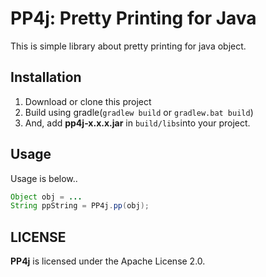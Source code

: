 # PP4j: Pretty Printing for Java
This is simple library about pretty printing for java object.

## Installation

1. Download or clone this project
2. Build using gradle(`gradlew build` or `gradlew.bat build`)
3. And, add **pp4j-x.x.x.jar** in `build/libs`into your project.

## Usage

Usage is below..

```java
Object obj = ...
String ppString = PP4j.pp(obj);
```

## LICENSE
**PP4j** is licensed under the Apache License 2.0.

